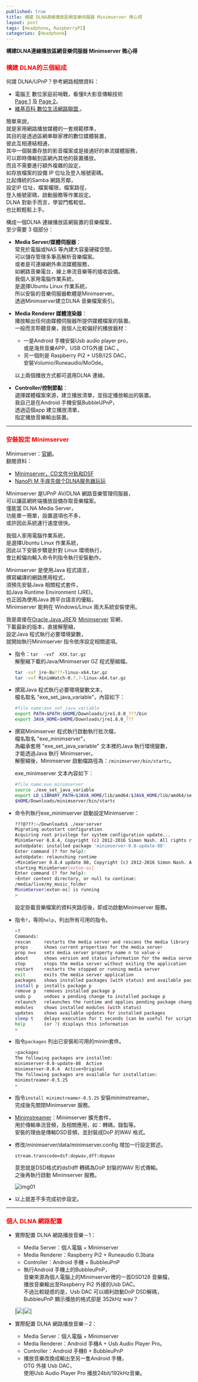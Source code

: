 ```yaml
---
published: true
title: 構建 DLNA連線播放區網音樂伺服器 Minimserver 微心得
layout: post
tags: [Headphone, RaspberryPI]
categories: [Headphone]
---
```


**構建DLNA連線播放區網音樂伺服器 Minimserver 微心得**   
    
### <font color="red">構建 DLNA的三個組成</font>    
    
何謂 DLNA/UPnP？參考網路相關資料：    

* 電腦王 數位家庭前哨戰，看懂8大影音傳輸技術    
   [Page 1][1] 及 [Page 2][2]。   
* [維基百科 數位生活網路聯盟 ][3]。   
        
簡單來說，    
就是家用網路播放媒體的一套規範標準，    
其目的是透過區網串聯家裡的數位媒體裝置，    
彼此互相連結相通，    
其中一個裝置存放的影音檔案或是接通好的串流媒體服務，    
可以即時傳輸到區網內其他的裝置播放。    
而且不需要進行額外複雜的設定，    
如存放檔案的設備 IP 位址及登入帳號密碼。    
比起傳統的Samba 網路芳鄰，    
設定IP 位址，檔案權限，檔案路徑，   
登入帳號密碼，啟動服務等作業設定。    
DLNA 對新手而言，學習門檻較低，   
也比較輕鬆上手。    

構成一個DLNA 連線播放區網裝置的音樂檔案，   
至少需要 3 個部分：   

* **Media Server/媒體伺服器**：   
   常見於電腦或NAS 等內建大容量硬碟空間，   
   可以儲存管理多筆高解析音樂檔案。   
   或者是可連線網外串流媒體服務，   
   如網路音樂電台，線上串流音樂等的接收設備。   
   我個人家用電腦作業系統，   
   是選擇Ubuntu Linux 作業系統，    
   所以安裝的音樂伺服器軟體是Minimserver。    
   透過Minimserver建立DLNA 音樂檔案索引。   
* **Media Renderer 媒體渲染器**：   
  播放輸出任何由媒體伺服器所提供媒體檔案的裝置。    
  一般而言聆聽音樂，我個人比較偏好的播放器材：    
  
   *  一是Android 手機安裝Usb audio player pro，    
      或是海貝音樂APP，USB OTG外接 DAC 。   
   *  另一個則是 Raspberry Pi2 + USB/I2S DAC，    
      安裝Volumio/Runeaudio/MoOde。   

    以上兩個播放方式都可選用DLNA 連線。   
* **Controller/控制節點**：   
  選擇媒體檔案來源，建立播放清單，並指定播放輸出的裝置。    
  我自己是在Android 手機安裝BubbleUPnP，    
  透過這個app 建立播放清單，    
  指定播放音樂輸出裝置。    

-----------------

### <font color="red">安裝設定 Minimserver</font>     

Minimserver：[官網][4]。    
翻閱資料：    

* [<span lang="zh-Hans">Minimserver，CD文件分轨和DSF</span>][5]   
* [<span lang="zh-Hans">NanoPi M 手痒先做个DLNA服务器玩玩</span>][8]    

Minimserver 是UPnP AV/DLNA 網路音樂管理伺服器，   
可以讓區網終端播放設備存取音樂檔案。    
僅能當 DLNA Media Server，    
功能單一簡單，設置選項也不多，    
或許因此系統運行速度很快。    

我個人家用電腦作業系統，    
是選擇Ubuntu Linux 作業系統，     
因此以下安裝步驟是針對 Linux 環境執行，   
會比較偏向輸入命令列指令執行安裝動作。    

Minimserver 是使用Java 程式語言，   
撰寫編譯的網路應用程式，    
須預先安裝Java 相關程式套件，   
如Java Runtime Environment (JRE)。    
也正因為使用Java 跨平台語言的優點，   
Minimserver 能夠在 Windows/Linux 兩大系統安裝使用。   

我是直接在[Oracle Java JRE][6]及 [Minimserver][7] 官網，    
下載最新的版本，直接解壓縮，    
設定Java 程式執行必要環境變數，   
就開始執行Minimserver 指令依序設定相關選項。    

* 指令：```tar  -vxf  XXX.tar.gz```   
  解壓縮下載的Java/Minimserver GZ 程式壓縮檔。    
  
    ```bash   
    tar -vxf jre-8u???-linux-x64.tar.gz     
    tar -vxf MinimWatch-0.?.?-linux-x64.tar.gz      
    ```
    
* 撰寫Java 程式執行必要環境變數文本，   
  檔名取名 "exe_set_java_variable"，內容如下：    

    ```bash     
    #file name:exe_set_java_variable        
    export PATH=$PATH:$HOME/Downloads/jre1.8.0_???/bin      
    export JAVA_HOME=$HOME/Downloads/jre1.8.0_???       
    ```     
    
* 撰寫Minimserver 程式執行啟動執行批次檔，     
  檔名取名 "exe_minimserver"，    
  為繼承套用 "exe_set_java_variable" 文本裡的Java 執行環境變數，    
  才能透過Java 執行 Minimserver。   
  解壓縮後，Minimserver 啟動檔路徑為：```/minimserver/bin/startc```。   
  
  exe_minimserver 文本內容如下：    
    ```sh
    #file name:exe_minimserver      
    source ./exe_set_java_variable      
    export LD_LIBRARY_PATH=$JAVA_HOME/lib/amd64:$JAVA_HOME/lib/amd64/server     
    $HOME/Downloads/minimserver/bin/startc      
    ```
        
* 命令列執行exe_minimserver 啟動設定Minimserver：       
    ```sh
    ???@???:~/Downloads$ ./exe*server       
    Migrating autostart configuration       
    Acquiring root privilege for system configuration update...     
    MinimServer 0.8.4, Copyright (c) 2012-2016 Simon Nash. All rights reserved.     
    autoUpdate: installed package 'minimserver-0.8-update-88'       
    Enter command (? for help):     
    autoUpdate: relaunching runtime     
    >MinimServer 0.8.4 update 88, Copyright (c) 2012-2016 Simon Nash. All rights reserved.      
    starting MinimServer[exton-os]      
    Enter command (? for help):     
    >Enter content directory, or null to continue:      
    /media/live/my_music_folder     
    MinimServer[exton-os] is running        
    >       
    ```
    設定掛載音樂檔案的資料夾路徑後，即成功啟動Minimserver 服務。    

* 指令```?```，等同```help```，列出所有可用的指令。   

    ```bash
    >?      
    Commands:       
    rescan     restarts the media server and rescans the media library      
    props      shows current properties for the media server        
    prop n=v   sets media server property name n to value v     
    about      shows version and status information for the media server        
    stop       stops the media server without exiting the application       
    restart    restarts the stopped or running media server     
    exit       exits the media server application       
    packages   shows installed packages (with status) and available packages        
    install p  installs package p       
    remove p   removes installed package p      
    undo p     undoes a pending change to installed package p       
    relaunch   relaunches the runtime and applies pending package changes       
    modules    shows installed modules (with status)        
    updates    shows available updates for installed packages       
    sleep t    delays execution for t seconds (can be useful for scripting)     
    help       (or ?) displays this information     
    >       
    ```

* 指令```packages``` 列出已安裝和可用的minim套件。      

    ```bash
    >packages       
    The following packages are installed:       
    minimserver-0.8-update-88  Active       
    minimserver-0.8.4  Active+Original      
    The following packages are available for installation:      
    minimstreamer-0.5.25        
    >       
    ```

* 指令```install minimstreamer-0.5.25``` 安裝minimstreamer。        
  完成後先關閉Minimserver 服務。        

* [Minimstreamer][9]：Minimserver 擴充套件，        
  用於傳輸串流音頻，及相關應用，如：轉碼，錄製等。      
  安裝的理由是傳輸DSD音頻，並封裝成DoP 的WAV 格式。     

* 修改/minimserver/data/minimserver.config 增加一行設定敘述。       

  ``` 
  stream.transcode=dsf:dopwav,dff:dopwav        
  ```

  意思就是DSD格式的dsf/dff 轉碼為DoP 封裝的WAV 形式傳輸。       
  之後再執行啟動 Minimserver 服務。     

  ![img01][img01]

* 以上就差不多完成初步設定。        

-----------------

### <font color="red">個人 DLNA 網路配置</font>         

* 實際配置 DLNA 網路播放音樂－1：       
    * Media Server：個人電腦 + Minimserver      
    * Media Renderer：Raspberry Pi2 + Runeaudio 0.3bata       
    * Controller：Android 手機 + BubbleuPnP         
    * 執行Android 手機上的BubbleuPnP，      
      音樂來源為個人電腦上的Minimserver裡的一首DSD128 音樂檔，      
      播放音樂輸出至Raspberry Pi2 外接的Usb DAC。       
      不過比較疑惑的是，Usb DAC 可以順利啟動DoP DSD解碼，       
      BubbleuPnP 顯示播放的格式卻是 352kHz wav？        

    |[![][img22]][img21]|[![][img24]][img23]|

* 實際配置 DLNA 網路播放音樂－2：       
    * Media Server：個人電腦 + Minimserver      
    * Media Renderer：Android 手機A + Usb Audio Player Pro。        
    * Controller：Android 手機B + BubbleuPnP        
    * 播放音樂改換成輸出至另一隻Android 手機，      
      OTG 外接 Usb DAC，        
      使用Usb Audio Player Pro 播放24bit/192kHz音樂。       

[1]: http://www.techbang.com/posts/15545-digital-home-skirmish-read-8-a-v-transmission-technologies
[2]: http://www.techbang.com/posts/15545-digital-home-skirmish-read-8-a-v-transmission-technologies?page=2
[3]: https://zh.wikipedia.org/zh-tw/%E6%95%B8%E4%BD%8D%E7%94%9F%E6%B4%BB%E7%B6%B2%E8%B7%AF%E8%81%AF%E7%9B%9F
[4]: http://minimserver.com/
[5]: http://blog.sina.cn/dpool/blog/s/blog_5372b4a00102vp9o.html
[6]: http://www.oracle.com/technetwork/java/javase/downloads/jre8-downloads-2133155.html
[7]: http://minimserver.com/downloads/index.html
[8]: http://bbs.ickey.cn/community/forum.php?mod=viewthread&tid=63912
[9]: http://minimstreamer.com/userguide.html
[img01]: https://res.cloudinary.com/shengshampoo/image/upload/s--1U88ZnQM--/v1472898747/Screenshot_from_2016-09-03_15-53-261-fs8_r2k97w.png
[img21]: https://res.cloudinary.com/shengshampoo/image/upload/s--DaTX4HDk--/v1472899944/Screenshot_2016-09-03-08-42-311-fs8_jrfjld.png
[img22]: https://res.cloudinary.com/shengshampoo/image/upload/s--u2kO5Ip6--/v1472899944/Screenshot_2016-09-03-08-42-312-fs8_e51or4.png
[img23]: https://res.cloudinary.com/shengshampoo/image/upload/s--c_eEPOh9--/v1472899445/Screenshot_2016-09-03-08-44-151-fs8_tjllp0.png
[img24]: https://res.cloudinary.com/shengshampoo/image/upload/s--mh_SgiiX--/v1472899444/Screenshot_2016-09-03-08-44-152-fs8_dbcgnh.png
